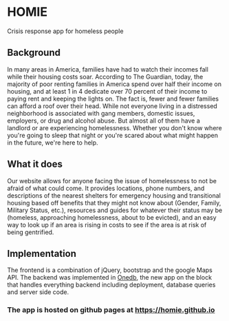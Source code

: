 # HOMIE
Crisis response app for homeless people

## Background
In many areas in America, families have had to watch their incomes fall while their housing costs soar. According to The Guardian, today, the majority of poor renting families in America spend over half their income on housing, and at least 1 in 4 dedicate over 70 percent of their income to paying rent and keeping the lights on.
The fact is, fewer and fewer families can afford a roof over their head.
While not everyone living in a distressed neighborhood is associated with gang members, domestic issues, employers, or drug and alcohol abuse. But almost all of them have a landlord or are experiencing homelessness.
Whether you don't know where you're going to sleep that night or you're scared about what might happen in the future, we're here to help.

## What it does
Our website allows for anyone facing the issue of homelessness to not be afraid of what could come. It provides locations, phone numbers, and descriptions of the nearest shelters for emergency housing and transitional housing based off benefits that they might not know about (Gender, Family, Military Status, etc.), resources and guides for whatever their status may be (homeless, approaching homelessness, about to be evicted), and an easy way to look up if an area is rising in costs to see if the area is at risk of being gentrified.

## Implementation
The frontend is a combination of jQuery, bootstrap and the google Maps API. The backend was implemented in [Onedb](https://one-db.org), the new app on the block that handles everything backend including deployment, database queries and server side code.

### The app is hosted on github pages at https://homie.github.io

